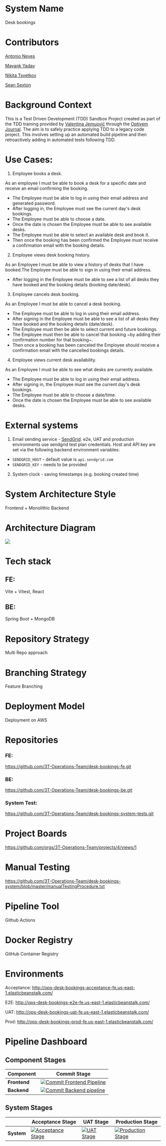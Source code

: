 # System Name
Desk bookings

# Contributors
[Antonio Neves](https://github.com/antonioNeves3T)

[Mayank Yadav](https://github.com/matank78)

[Nikita Tsvetkov](https://github.com/nick-t-v)

[Sean Sexton](https://github.com/sean-sexton-gif)

# Background Context
This is a Test Driven Development (TDD) Sandbox Project created as part of the TDD training provided by [Valentina Jemuović](https://www.linkedin.com/in/valentinajemuovic) through the [Optivem Journal](https://journal.optivem.com/). The aim is to safely practice applying TDD to a legacy code project. This involves setting up an automated build pipeline and then retroactively adding in automated tests following TDD.

# Use Cases: 
1. Employee books a desk.

As an employee I must be able to book a desk for a specific date and receive an email confirming the booking.
- The Employee must be able to log in using their email address and generated password.
- After logging in, the Employee must see the current day's desk bookings.
- The Employee must be able to choose a date.
- Once the date is chosen the Employee must be able to see available desks.
- The Employee must be able to select an available desk and book it.
- Then once the booking has been confirmed the Employee must receive a confirmation email with the booking details.
2. Employee views desk booking history.

As an Employee I must be able to view a history of desks that I have booked.The Employee must be able to sign in using their email address.
- After logging in the Employee must be able to see a list of all desks they have booked and the booking details (booking date/desk).
3. Employee cancels desk booking.

As an Employee I must be able to cancel a desk booking.
- The Employee must be able to log in using their email address.
- After signing in the Employee must be able to see a list of all desks they have booked and the booking details (date/desk).
- The Employee must then be able to select current and future bookings.
- The Employee must then be able to cancel that booking ~by adding their confirmation number for that booking~.
- Then once a booking has been canceled the Employee should receive a confirmation email with the cancelled bookings details.
4. Employee views current desk availability.

As an Employee I must be able to see what desks are currently available.
- The Employee must be able to log in using their email address.
- After signing in, the Employee must see the current day's desk bookings.
- The Employee must be able to choose a date/time.
- Once the date is chosen the Employee must be able to see available desks.

# External systems
1. Email sending service - [SendGrid](https://sendgrid.com/). e2e, UAT and production environments use sendgrid test plan credentials. Host and API key are set via the following backend environment variables: 
- `SENDGRID_HOST` - default value is `api.sendgrid.com`
- `SENDGRID_KEY` - needs to be provided
2. System clock - saving timestamps (e.g. booking created time)

# System Architecture Style
Frontend + Monolithic Backend

# Architecture Diagram
![](./systemArchitecture.png)

# Tech stack
## FE: 
Vite + Vitest, React
## BE:
Spring Boot + MongoDB

# Repository Strategy
Multi Repo approach

# Branching Strategy
Feature Branching

# Deployment Model
Deployment on AWS

# Repositories
### FE:
https://github.com/3T-Operations-Team/desk-bookings-fe.git

### BE: 
https://github.com/3T-Operations-Team/desk-bookings-be.git

### System Test:
https://github.com/3T-Operations-Team/desk-bookings-system-tests.git

# Project Boards
https://github.com/orgs/3T-Operations-Team/projects/4/views/1

# Manual Testing
https://github.com/3T-Operations-Team/desk-bookings-system/blob/master/manualTestingProcedure.txt

# Pipeline Tool
Github Actions

# Docker Registry
GitHub Container Registry

# Environments
Acceptance: http://ops-desk-bookings-acceptance-fe.us-east-1.elasticbeanstalk.com/

E2E: http://ops-desk-bookings-e2e-fe.us-east-1.elasticbeanstalk.com/

UAT: http://ops-desk-bookings-uat-fe.us-east-1.elasticbeanstalk.com/

Prod: http://ops-desk-bookings-prod-fe.us-east-1.elasticbeanstalk.com/

# Pipeline Dashboard

## Component Stages

| Component          | Commit Stage         |
| ------------------ | ----------------------- |
| **Frontend**        | [![Commit Frontend Pipeline](https://github.com/3T-Operations-Team/desk-bookings-fe/actions/workflows/commit-stage.yml/badge.svg)](https://github.com/3T-Operations-Team/desk-bookings-fe/actions/workflows/commit-stage.yml) |
| **Backend**    | [![Commit Backend pipeline](https://github.com/3T-Operations-Team/desk-bookings-be/actions/workflows/commit-stage.yml/badge.svg)](https://github.com/3T-Operations-Team/desk-bookings-be/actions/workflows/commit-stage.yml) |

## System Stages

|                    |  Acceptance Stage    | UAT Stage            |  Production Stage     |
| ------------------ | -------------------- | -------------------- |-----------------------|
| **System**         | [![Acceptance Stage](https://github.com/3T-Operations-Team/desk-bookings-system-tests/actions/workflows/acceptance-stage.yml/badge.svg)](https://github.com/3T-Operations-Team/desk-bookings-system-tests/actions/workflows/acceptance-stage.yml) | [![UAT Stage](https://github.com/3T-Operations-Team/desk-bookings-system/actions/workflows/uat-stage.yml/badge.svg)](https://github.com/3T-Operations-Team/desk-bookings-system/actions/workflows/uat-stage.yml) | [![Production Stage](https://github.com/3T-Operations-Team/desk-bookings-system/actions/workflows/production.yml/badge.svg)](https://github.com/3T-Operations-Team/desk-bookings-system/actions/workflows/production.yml) |
